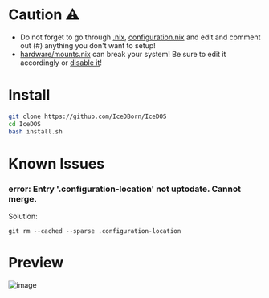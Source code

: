# Caution ⚠️

- Do not forget to go through [.nix](https://github.com/IceDBorn/IceDOS/blob/main/.nix), [configuration.nix](https://github.com/IceDBorn/IceDOS/blob/main/configuration.nix) and edit and comment out (#) anything you don't want to setup!
- [hardware/mounts.nix](https://github.com/IceDBorn/IceDOS/blob/main/hardware/mounts.nix) can break your system! Be sure to edit it accordingly or [disable it](https://github.com/IceDBorn/IceDOS/blob/087d7884d501f5660e8368ed349561c2d83ddf04/.nix#L310)!

# Install

```bash
git clone https://github.com/IceDBorn/IceDOS
cd IceDOS
bash install.sh
```

# Known Issues

### error: Entry '.configuration-location' not uptodate. Cannot merge.

Solution:

```
git rm --cached --sparse .configuration-location
```

# Preview

![image](https://github.com/IceDBorn/IceDOS/assets/51162078/f13ef5d0-a318-455b-90c7-f8817bcdb72a)
